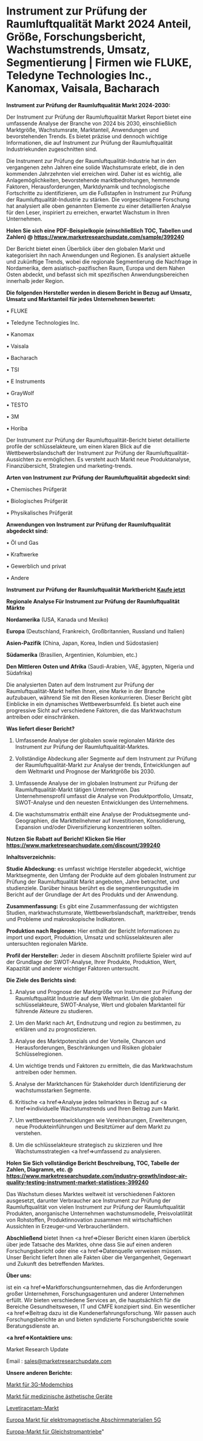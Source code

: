 # Instrument zur Prüfung der Raumluftqualität Markt 2024 Anteil, Größe, Forschungsbericht, Wachstumstrends, Umsatz, Segmentierung | Firmen wie FLUKE, Teledyne Technologies Inc., Kanomax, Vaisala, Bacharach

<strong>Instrument zur Prüfung der Raumluftqualität Markt 2024-2030:</strong>

Der Instrument zur Prüfung der Raumluftqualität Market Report bietet eine umfassende Analyse der Branche von 2024 bis 2030, einschließlich Marktgröße, Wachstumsrate, Marktanteil, Anwendungen und bevorstehenden Trends. Es bietet präzise und dennoch wichtige Informationen, die auf Instrument zur Prüfung der Raumluftqualität Industriekunden zugeschnitten sind.

Die Instrument zur Prüfung der Raumluftqualität-Industrie hat in den vergangenen zehn Jahren eine solide Wachstumsrate erlebt, die in den kommenden Jahrzehnten viel erreichen wird. Daher ist es wichtig, alle Anlagemöglichkeiten, bevorstehende marktbedrohungen, hemmende Faktoren, Herausforderungen, Marktdynamik und technologische Fortschritte zu identifizieren, um die Fußstapfen in Instrument zur Prüfung der Raumluftqualität-Industrie zu stärken. Die vorgeschlagene Forschung hat analysiert alle oben genannten Elemente zu einer detaillierten Analyse für den Leser, inspiriert zu erreichen, erwartet Wachstum in Ihren Unternehmen.

<strong>Holen Sie sich eine PDF-Beispielkopie (einschließlich TOC, Tabellen und Zahlen) @
</strong><strong><a href=https://www.marketresearchupdate.com/sample/399240><strong>https://www.marketresearchupdate.com/sample/399240</u></font></a></strong></strong>

Der Bericht bietet einen Überblick über den globalen Markt und kategorisiert ihn nach Anwendungen und Regionen. Es analysiert aktuelle und zukünftige Trends, wobei die regionale Segmentierung die Nachfrage in Nordamerika, dem asiatisch-pazifischen Raum, Europa und dem Nahen Osten abdeckt, und befasst sich mit spezifischen Anwendungsbereichen innerhalb jeder Region.

<strong>Die folgenden Hersteller werden in diesem Bericht in Bezug auf Umsatz, Umsatz und Marktanteil für jedes Unternehmen bewertet:</strong>

• FLUKE

• Teledyne Technologies Inc.

• Kanomax

• Vaisala

• Bacharach

• TSI

• E Instruments

• GrayWolf

• TESTO

• 3M

• Horiba

Der Instrument zur Prüfung der Raumluftqualität-Bericht bietet detaillierte profile der schlüsselakteure, um einen klaren Blick auf die Wettbewerbslandschaft der Instrument zur Prüfung der Raumluftqualität-Aussichten zu ermöglichen. Es versteht auch Markt neue Produktanalyse, Finanzübersicht, Strategien und marketing-trends.

<strong>Arten von Instrument zur Prüfung der Raumluftqualität abgedeckt sind:</strong>

• Chemisches Prüfgerät

• Biologisches Prüfgerät

• Physikalisches Prüfgerät

<strong>Anwendungen von Instrument zur Prüfung der Raumluftqualität abgedeckt sind:</strong>

• Öl und Gas

• Kraftwerke

• Gewerblich und privat

• Andere

<strong>Instrument zur Prüfung der Raumluftqualität Marktbericht <a href=https://www.marketresearchupdate.com/buynow/399240>Kaufe jetzt</a></strong>

<strong>Regionale Analyse Für Instrument zur Prüfung der Raumluftqualität Märkte</strong>

<strong>Nordamerika</strong> (USA, Kanada und Mexiko)

<strong>Europa</strong> (Deutschland, Frankreich, Großbritannien, Russland und Italien)

<strong>Asien-Pazifik</strong> (China, Japan, Korea, Indien und Südostasien)

<strong>Südamerika</strong> (Brasilien, Argentinien, Kolumbien, etc.)

<strong>Den Mittleren</strong> <strong>Osten und Afrika</strong> (Saudi-Arabien, VAE, ägypten, Nigeria und Südafrika)

Die analysierten Daten auf dem Instrument zur Prüfung der Raumluftqualität-Markt helfen Ihnen, eine Marke in der Branche aufzubauen, während Sie mit den Riesen konkurrieren. Dieser Bericht gibt Einblicke in ein dynamisches Wettbewerbsumfeld. Es bietet auch eine progressive Sicht auf verschiedene Faktoren, die das Marktwachstum antreiben oder einschränken.

<strong>Was liefert dieser Bericht?</strong>

1. Umfassende Analyse der globalen sowie regionalen Märkte des Instrument zur Prüfung der Raumluftqualität-Marktes.

2. Vollständige Abdeckung aller Segmente auf dem Instrument zur Prüfung der Raumluftqualität-Markt zur Analyse der trends, Entwicklungen auf dem Weltmarkt und Prognose der Marktgröße bis 2030.

3. Umfassende Analyse der im globalen Instrument zur Prüfung der Raumluftqualität-Markt tätigen Unternehmen. Das Unternehmensprofil umfasst die Analyse von Produktportfolio, Umsatz, SWOT-Analyse und den neuesten Entwicklungen des Unternehmens.

4. Die wachstumsmatrix enthält eine Analyse der Produktsegmente und-Geographien, die Marktteilnehmer auf Investitionen, Konsolidierung, Expansion und/oder Diversifizierung konzentrieren sollten.

<strong>Nutzen Sie Rabatt auf Bericht! Klicken Sie Hier
</strong><strong><a href=https://www.marketresearchupdate.com/discount/399240>https://www.marketresearchupdate.com/discount/399240</b></u></font></strong></a>

<strong>Inhaltsverzeichnis:</strong>

<strong>Studie Abdeckung:</strong> es umfasst wichtige Hersteller abgedeckt, wichtige Marktsegmente, den Umfang der Produkte auf dem globalen Instrument zur Prüfung der Raumluftqualität Markt angeboten, Jahre betrachtet, und studienziele. Darüber hinaus berührt es die segmentierungsstudie im Bericht auf der Grundlage der Art des Produkts und der Anwendung.

<strong>Zusammenfassung:</strong> Es gibt eine Zusammenfassung der wichtigsten Studien, marktwachstumsrate, Wettbewerbslandschaft, markttreiber, trends und Probleme und makroskopische Indikatoren.

<strong>Produktion nach Regionen:</strong> Hier enthält der Bericht Informationen zu import und export, Produktion, Umsatz und schlüsselakteuren aller untersuchten regionalen Märkte.

<strong>Profil der Hersteller:</strong> Jeder in diesem Abschnitt profilierte Spieler wird auf der Grundlage der SWOT-Analyse, Ihrer Produkte, Produktion, Wert, Kapazität und anderer wichtiger Faktoren untersucht.

<strong>Die Ziele des Berichts sind:</strong>

1) Analyse und Prognose der Marktgröße von Instrument zur Prüfung der Raumluftqualität Industrie auf dem Weltmarkt.
Um die globalen schlüsselakteure, SWOT-Analyse, Wert und globalen Marktanteil für führende Akteure zu studieren.

2) Um den Markt nach Art, Endnutzung und region zu bestimmen, zu erklären und zu prognostizieren.

3) Analyse des Marktpotenzials und der Vorteile, Chancen und Herausforderungen, Beschränkungen und Risiken globaler Schlüsselregionen.

4) Um wichtige trends und Faktoren zu ermitteln, die das Marktwachstum antreiben oder hemmen.

5) Analyse der Marktchancen für Stakeholder durch Identifizierung der wachstumsstarken Segmente.

6) Kritische <a href=>Analyse</a> jedes teilmarktes in Bezug auf <a href=>individuelle</a> Wachstumstrends und Ihren Beitrag zum Markt.

7) Um wettbewerbsentwicklungen wie Vereinbarungen, Erweiterungen, neue Produkteinführungen und Besitztümer auf dem Markt zu verstehen.

8) Um die schlüsselakteure strategisch zu skizzieren und Ihre Wachstumsstrategien <a href=>umfassend</a> zu analysieren.

<strong>Holen Sie Sich vollständige Bericht Beschreibung, TOC, Tabelle der Zahlen, Diagramm, etc. @ </strong><strong><a href=https://www.marketresearchupdate.com/industry-growth/indoor-air-quality-testing-instrument-market-statistices-399240>https://www.marketresearchupdate.com/industry-growth/indoor-air-quality-testing-instrument-market-statistices-399240</a></font></strong>

Das Wachstum dieses Marktes weltweit ist verschiedenen Faktoren ausgesetzt, darunter Verbraucher ace Instrument zur Prüfung der Raumluftqualität von vielen Instrument zur Prüfung der Raumluftqualität Produkten, anorganische Unternehmen wachstumsmodelle, Preisvolatilität von Rohstoffen, Produktinnovation zusammen mit wirtschaftlichen Aussichten in Erzeuger-und Verbraucherländern.

<strong>Abschließend</strong> bietet Ihnen <a href=>Dieser</a> Bericht einen klaren überblick über jede Tatsache des Marktes, ohne dass Sie auf einen anderen Forschungsbericht oder eine <a href=>Datenquelle</a> verweisen müssen. Unser Bericht liefert Ihnen alle Fakten über die Vergangenheit, Gegenwart und Zukunft des betreffenden Marktes.

<strong>Über uns:</strong>

 ist ein <a href=>Marktfors</a>chungsunternehmen, das die Anforderungen großer Unternehmen, Forschungsagenturen und anderer Unternehmen erfüllt. Wir bieten verschiedene Services an, die hauptsächlich für die Bereiche Gesundheitswesen, IT und CMFE konzipiert sind. Ein wesentlicher <a href=>Beitrag</a> dazu ist die Kundenerfahrungsforschung. Wir passen auch Forschungsberichte an und bieten syndizierte Forschungsberichte sowie Beratungsdienste an.

<strong><a href=>Kontaktiere uns:</a></strong>

Market Research Update

Email : sales@marketresearchupdate.com

<strong>Unsere anderen Berichte:</strong>

<a href=https://www.linkedin.com/pulse/3g-modem-chip-market-expected-witness-high>Markt für 3G-Modemchips</a>

<a href=https://www.linkedin.com/pulse/medical-aesthetic-devices-market-outlooks-2023>Markt für medizinische ästhetische Geräte</a>

<a href=https://www.linkedin.com/pulse/levetiracetam-market-sizing-up-anticipating-trends-consumption>Levetiracetam-Markt</a>

<a href=https://www.linkedin.com/pulse/europe-electromagnetic-shielding-material-5gmarket>Europa Markt für elektromagnetische Abschirmmaterialien 5G</a>

<a href=https://www.linkedin.com/pulse/europe-dc-drives-market-2023-booming-across-globe-segments>Europa-Markt für Gleichstromantriebe</a>"
